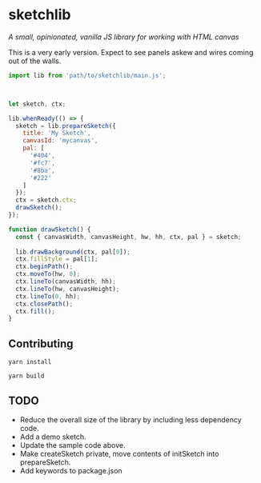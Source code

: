# sketchlib

_A small, opinionated, vanilla JS library for working with HTML canvas_

This is a very early version. Expect to see panels askew and wires coming out of the walls.

```javascript
import lib from 'path/to/sketchlib/main.js';



let sketch, ctx;

lib.whenReady(() => {  
  sketch = lib.prepareSketch({
    title: 'My Sketch',
    canvasId: 'mycanvas',
    pal: [
      '#404',
      '#fc7',
      '#8ba',
      '#222'
    ]
  });
  ctx = sketch.ctx;
  drawSketch();
});

function drawSketch() {
  const { canvasWidth, canvasHeight, hw, hh, ctx, pal } = sketch;
  
  lib.drawBackground(ctx, pal[0]);
  ctx.fillStyle = pal[1];
  ctx.beginPath();
  ctx.moveTo(hw, 0);
  ctx.lineTo(canvasWidth, hh);
  ctx.lineTo(hw, canvasHeight);
  ctx.lineTo(0, hh);
  ctx.closePath();
  ctx.fill();
}
```

## Contributing

`yarn install`

`yarn build`


## TODO

* Reduce the overall size of the library by including less dependency code.
* Add a demo sketch.
* Update the sample code above.
* Make createSketch private, move contents of initSketch into prepareSketch.
* Add keywords to package.json

